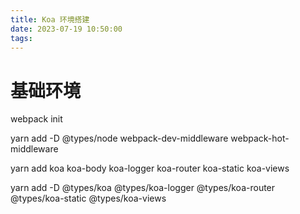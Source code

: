```yaml
---
title: Koa 环境搭建
date: 2023-07-19 10:50:00
tags:
---
```



# 基础环境
webpack init

yarn add -D @types/node webpack-dev-middleware webpack-hot-middleware

yarn add  koa koa-body koa-logger koa-router koa-static koa-views

yarn add  -D @types/koa @types/koa-logger @types/koa-router @types/koa-static @types/koa-views


